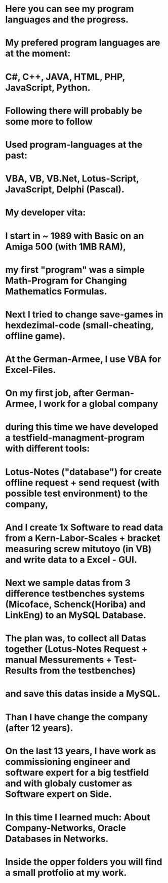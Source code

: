 #
# Here you can see my program languages and the progress.
# My prefered program languages are at the moment:
#
# C#, C++, JAVA, HTML, PHP, JavaScript, Python.
#
# Following there will probably be some more to follow
#
# Used program-languages at the past:
# VBA, VB, VB.Net, Lotus-Script, JavaScript, Delphi (Pascal).
#
# My developer vita:
# I start in ~ 1989 with Basic on an Amiga 500 (with 1MB RAM),
# my first "program" was a simple Math-Program for Changing Mathematics Formulas.
# Next I tried to change save-games in hexdezimal-code (small-cheating, offline game).
# At the German-Armee, I use VBA for Excel-Files.
#
# On my first job, after German-Armee, I work for a global company
# during this time we have developed a testfield-managment-program with different tools: 
# Lotus-Notes ("database") for create offline request + send request (with possible test environment) to the company,
# And I create 1x Software to read data from a Kern-Labor-Scales + bracket measuring screw mitutoyo (in VB) and write data to a Excel - GUI.
# Next we sample datas from 3 difference testbenches systems (Micoface, Schenck(Horiba) and LinkEng) to an MySQL Database.
# The plan was, to collect all Datas together (Lotus-Notes Request + manual Messurements + Test-Results from the testbenches)
# and save this datas inside a MySQL.
#
# Than I have change the company (after 12 years).
# On the last 13 years, I have work as commissioning engineer and software expert for a big testfield and with globaly customer as Software expert on Side.
# In this time I learned much: About Company-Networks, Oracle Databases in Networks.
# 
# Inside the opper folders you will find a small protfolio at my work.
#
